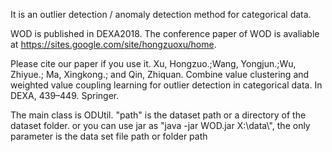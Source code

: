 It is an outlier detection / anomaly detection method for categorical data.


WOD is published in DEXA2018.
The conference paper of WOD is avaliable at https://sites.google.com/site/hongzuoxu/home. 


Please cite our paper if you use it.
Xu, Hongzuo.;Wang, Yongjun.;Wu, Zhiyue.; Ma, Xingkong.; and Qin, Zhiquan. Combine value clustering and weighted value coupling learning
for outlier detection in categorical data. In DEXA, 439–449. Springer.


The main class is ODUtil. "path" is the dataset path or a directory of the dataset folder.
or you can use jar as "java -jar WOD.jar X:\\data\\", the only parameter is the data set file path or folder path
 

